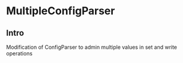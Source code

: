 # MultipleConfigParser

## Intro

Modification of ConfigParser to admin multiple values in set and write operations
